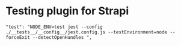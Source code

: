 # Testing plugin for Strapi

```
"test": "NODE_ENV=test jest --config ./__tests__/__config__/jest.config.js --testEnvironment=node --forceExit --detectOpenHandles ",
```
